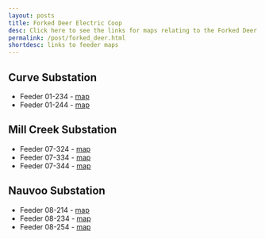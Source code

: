 ```yaml
---
layout: posts
title: Forked Deer Electric Coop
desc: Click here to see the links for maps relating to the Forked Deer Coop.  This is organized by substation/feeders. 
permalink: /post/forked_deer.html
shortdesc: links to feeder maps
---
```

Curve Substation
--------------
* Feeder 01-234 - [map](/coop/forked_deer/scurve_f01234.html)
* Feeder 01-244 - [map](/coop/forked_deer/scurve_f01244.html)

Mill Creek Substation
--------------
* Feeder 07-324 - [map](/coop/forked_deer/smill_creek_f07324.html)
* Feeder 07-334 - [map](/coop/forked_deer/smill_creek_f07334.html)
* Feeder 07-344 - [map](/coop/forked_deer/smill_creek_f07344.html)

Nauvoo Substation
--------------
* Feeder 08-214 - [map](/coop/forked_deer/snauvoo_f08214.html)
* Feeder 08-234 - [map](/coop/forked_deer/snauvoo_f08234.html)
* Feeder 08-254 - [map](/coop/forked_deer/snauvoo_f08254.html)
